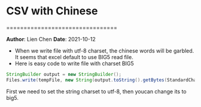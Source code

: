 # CSV with Chinese
================================

**Author**: Lien Chen  **Date**: 2021-10-12

* When we write file with utf-8 charset, the chinese words will be garbled. It seems that excel default to use BIG5 read file.
* Here is easy code to write file with charset BIG5

```java
StringBuilder output = new StringBuilder();
Files.write(tempFile, new String(output.toString().getBytes(StandardCharsets.UTF_8)).getBytes(Charset.forName("big5")));
```

First we need to set the string charset to utf-8, then youcan change its to big5.
